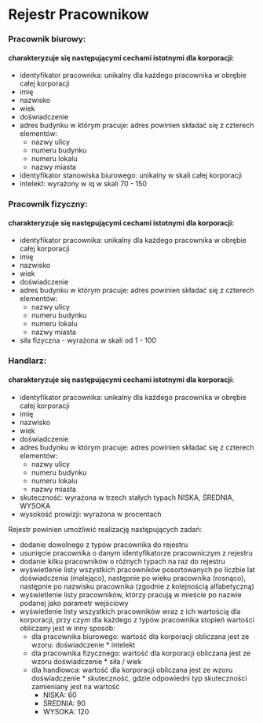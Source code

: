 # Rejestr Pracownikow


### Pracownik biurowy: 
#### charakteryzuje się następującymi cechami istotnymi dla korporacji:
- identyfikator pracownika: unikalny dla każdego pracownika w obrębie całej korporacji
- imię
- nazwisko
- wiek
- doświadczenie
- adres budynku w którym pracuje: adres powinien składać się z czterech elementów:
  - nazwy ulicy
  - numeru budynku
  - numeru lokalu
  - nazwy miasta
- identyfikator stanowiska biurowego: unikalny w skali całej korporacji
- intelekt: wyrażony w iq w skali 70 - 150

### Pracownik fizyczny: 
#### charakteryzuje się następującymi cechami istotnymi dla korporacji:
- identyfikator pracownika: unikalny dla każdego pracownika w obrębie całej korporacji
- imię
- nazwisko
- wiek
- doświadczenie
- adres budynku w którym pracuje: adres powinien składać się z czterech elementów:
  - nazwy ulicy
  - numeru budynku
  - numeru lokalu
  - nazwy miasta
- siła fizyczna - wyrażona w skali od 1 - 100

### Handlarz: 
#### charakteryzuje się następującymi cechami istotnymi dla korporacji:
- identyfikator pracownika: unikalny dla każdego pracownika w obrębie całej korporacji
- imię
- nazwisko
- wiek
- doświadczenie
- adres budynku w którym pracuje: adres powinien składać się z czterech elementów:
  - nazwy ulicy
  - numeru budynku
  - numeru lokalu
  - nazwy miasta
- skuteczność: wyrażona w trzech stałych typach NISKA, ŚREDNIA, WYSOKA
- wysokość prowizji: wyrażona w procentach

Rejestr powinien umożliwić realizację następujących zadań:

- dodanie dowolnego z typów pracownika do rejestru
- usunięcie pracownika o danym identyfikatorze pracowniczym z rejestru
- dodanie kilku pracowników o różnych typach na raz do rejestru
- wyświetlenie listy wszystkich pracowników posortowanych po liczbie lat doświadczenia (malejąco), następnie po wieku pracownika (rosnąco), następnie po nazwisku pracownika (zgodnie z kolejnością alfabetyczną)
- wyświetlenie listy pracowników, którzy pracują w mieście po nazwie podanej jako parametr wejściowy
- wyświetlenie listy wszystkich pracowników wraz z ich wartością dla korporacji, przy czym dla każdego z typów pracownika stopień wartości obliczany jest w inny sposób:
  - dla pracownika biurowego: wartość dla korporacji obliczana jest ze wzoru: doświadczenie * intelekt
  - dla pracownika fizycznego: wartość dla korporacji obliczana jest ze wzoru doświadczenie * siła / wiek
  - dla handlowca: wartość dla korporacji obliczana jest ze wzoru doświadczenie * skuteczność, gdzie odpowiedni typ skuteczności zamieniany jest na wartość
      - NISKA: 60
      - ŚREDNIA: 90
      - WYSOKA: 120
